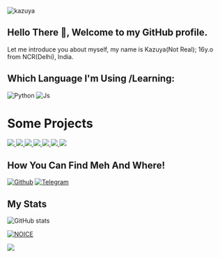 
![kazuya](https://telegra.ph/file/0924d76bdcf331cecc26e.jpg)

## Hello There :wave:, Welcome to my GitHub profile.

Let me introduce you about myself, my name is Kazuya(Not Real); 16y.o from NCR(Delhi), India.



## Which Language I'm Using /Learning:

![Python](https://img.shields.io/badge/Python-3776AB?style=for-the-badge&logo=python&logoColor=white)
![Js](https://img.shields.io/badge/JavaScript-323330?style=for-the-badge&logo=javascript&logoColor=F7DF1E)

# Some Projects

<a href="https://kazuyakun07.github.io/movies-clann/">
  <img src="https://github-readme-stats.vercel.app/api/pin/?username=kazuyakun07&repo=movies-clann&cache_seconds=86400&theme=gotham">
</a>

<a href="https://github.com/kazuyakun07/AnimeeEZ">
  <img src="https://github-readme-stats.vercel.app/api/pin/?username=kazuyakun07&repo=AnimeeEZ&cache_seconds=86400&theme=gotham">
</a>



<a href="https://github.com/kazuyakun07/miku-nakano-robot-2">
  <img src="https://github-readme-stats.vercel.app/api/pin/?username=kazuyakun07&repo=miku-nakano-robot-2&cache_seconds=86400&theme=gotham">
</a>

<a href="https://github.com/Itz-Zaid/Video-Player">
  <img src="https://github-readme-stats.vercel.app/api/pin/?username=Itz-Zaid&repo=Video-Player&cache_seconds=86400&theme=gotham">
</a>


<a href="https://github.com/Itz-Zaid/Telegram">
  <img src="https://github-readme-stats.vercel.app/api/pin/?username=Itz-Zaid&repo=Telegram&cache_seconds=86400&theme=gotham">
</a>

<a href="https://github.com/Itz-Zaid/Banall">
  <img src="https://github-readme-stats.vercel.app/api/pin/?username=Itz-Zaid&repo=Banall&cache_seconds=86400&theme=gotham">
</a>

<a href="https://github.com/Godfatherakkii/DEADLY-SPAMBOT">
  <img src="https://github-readme-stats.vercel.app/api/pin/?username=Godfatherakkii&repo=DEADLY-SPAMBOT&cache_seconds=86400&theme=gotham">
</a>

## How You Can Find Meh And Where!

[![Github](https://img.shields.io/badge/-Github-181717?style=for-the-badge&logo=Github&logoColor=white)](https://github.com/kazuyakun07)
[![Telegram](https://img.shields.io/badge/Telegram-2CA5E0?style=for-the-badge&logo=telegram&logoColor=white)](https://telegram.me/X_E_N_0_X)

## My Stats
![ GitHub stats](https://github-readme-stats.vercel.app/api?username=kazuyakun07&show_icons=true&theme=radical)

[![NOICE](https://github-readme-stats.vercel.app/api/top-langs/?username=kazuya07&layout=compact&theme=midnight-purple&hide=Css)](https://github.com/kazuyakun07)

![](https://visitor-badge.laobi.icu/badge?page_id=kazuyakun07)

